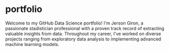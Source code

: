 # portfolio
Welcome to my GitHub Data Science portfolio! I'm Jerson Giron, a passionate stadistician professional with a proven track record of extracting valuable insights from data. Throughout my career, I've worked on diverse projects ranging from exploratory data analysis to implementing advanced machine learning models.

